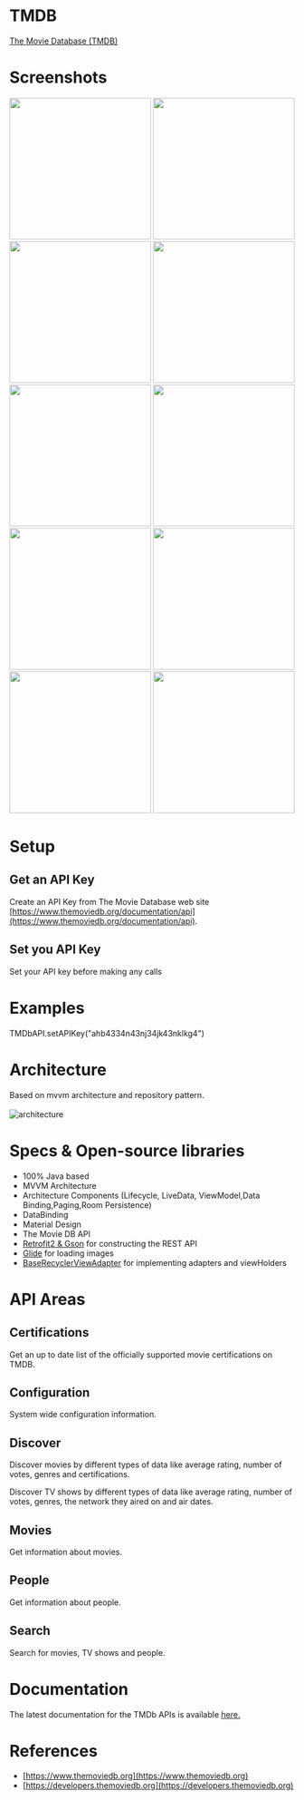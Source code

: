 # TMDB
[The Movie Database (TMDB)
](https://www.themoviedb.org/)

# Screenshots
<img src="https://user-images.githubusercontent.com/101660428/164699803-778b0190-7333-49ed-850d-dbe6090c1bec.jpg" width="250"/> <img src="https://user-images.githubusercontent.com/101660428/164699806-f11b64ff-445a-414b-95bc-e23d68286549.jpg" width="250"/> <img src="https://user-images.githubusercontent.com/101660428/164699815-71a69c28-051e-4d33-8e39-3212d2848c84.jpg" width="250"/> <img src="https://user-images.githubusercontent.com/101660428/164699819-f88d1155-7b60-46af-8c40-c96f2acf4947.jpg" width="250"/> <img src="https://user-images.githubusercontent.com/101660428/164699824-aac823d0-db28-4de2-b2d6-8397293ea737.jpg" width="250"/> <img src="https://user-images.githubusercontent.com/101660428/164699828-b822d4ef-b5cb-4fef-8a54-9b67ea00541b.jpg" width="250"/> <img src="https://user-images.githubusercontent.com/101660428/164699832-62b91e20-e40b-422a-9812-871e24cd2aaf.jpg" width="250"/> <img src="https://user-images.githubusercontent.com/101660428/164699835-75193408-2a37-4055-92a4-220fb55a36e9.jpg" width="250"/> <img src="https://user-images.githubusercontent.com/101660428/164699839-f2c9efe4-0d00-4736-a5b8-7891114a12b0.jpg" width="250"/> <img src="https://user-images.githubusercontent.com/101660428/164699844-7664bdf7-7819-481e-93f9-388c9ccd9d13.jpg" width="250"/>


# Setup


## Get an API Key

Create an API Key from The Movie Database web site [https://www.themoviedb.org/documentation/api](https://www.themoviedb.org/documentation/api).

## Set you API Key

Set your API key before making any calls

# Examples

TMDbAPI.setAPIKey("ahb4334n43nj34jk43nklkg4")

# Architecture
Based on mvvm architecture and repository pattern.<br><br>
![architecture](https://s3.ap-south-1.amazonaws.com/mindorks-server-uploads/mvvm.png)


# Specs & Open-source libraries
- 100% Java based
- MVVM Architecture
- Architecture Components (Lifecycle, LiveData, ViewModel,Data Binding,Paging,Room Persistence)
- DataBinding
- Material Design 
- The Movie DB API
- [Retrofit2 & Gson](https://github.com/square/retrofit) for constructing the REST API
- [Glide](https://github.com/bumptech/glide) for loading images
- [BaseRecyclerViewAdapter](https://github.com/skydoves/BaseRecyclerViewAdapter) for implementing adapters and viewHolders



# API Areas

## Certifications

Get an up to date list of the officially supported movie certifications on TMDB.

## Configuration

System wide configuration information.

## Discover

Discover movies by different types of data like average rating, number of votes, genres and certifications.

Discover TV shows by different types of data like average rating, number of votes, genres, the network they aired on and air dates.

## Movies

Get information about movies.

## People

Get information about people.

## Search

Search for movies, TV shows and people.

# Documentation

The latest documentation for the TMDb APIs is available [here.
](https://adamayoung.github.io/TMDb/)


# References

* [https://www.themoviedb.org](https://www.themoviedb.org)
* [https://developers.themoviedb.org](https://developers.themoviedb.org)

